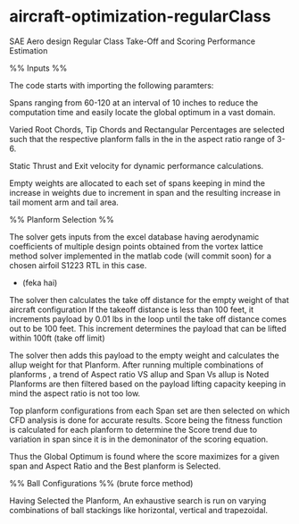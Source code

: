 # aircraft-optimization-regularClass
SAE Aero design Regular Class Take-Off and Scoring Performance Estimation

%% Inputs %%

The code starts with importing the following paramters:

Spans ranging from 60-120 at an interval of 10 inches to reduce the computation time and easily locate the
global optimum in a vast domain.

Varied Root Chords, Tip Chords and Rectangular Percentages are selected such that the respective planform falls in the
in the aspect ratio range of 3-6.

Static Thrust and Exit velocity for dynamic performance calculations.

Empty weights are allocated to each set of spans keeping in mind the increase in weights due to increment in
span and the resulting increase in tail moment arm and tail area.



%% Planform Selection %%

The solver gets inputs from the excel database having aerodynamic coefficients of multiple design points obtained from the vortex lattice method solver implemented in the matlab code (will commit soon) for a chosen airfoil S1223 RTL in this case. 
* (feka hai)

The solver then calculates the take off distance for the empty weight of that aircraft configuration
If the takeoff distance is less than 100 feet, it increments payload by 0.01 lbs in the loop until the take 
off distance comes out to be 100 feet. This increment determines the payload that can be lifted within 100ft (take off limit)

The solver then adds this payload to the empty weight and calculates the allup weight for that Planform.
After running multiple combinations of planforms , a trend of Aspect ratio VS allup and Span Vs allup is Noted
Planforms are then filtered based on the payload lifting capacity keeping in mind the aspect ratio is not too low.

Top planform configurations from each Span set are then selected on which CFD analysis is done for accurate results.
Score being the fitness function is calculated for each planform to determine the Score trend due to variation in
span since it is in the demoninator of the scoring equation.

Thus the Global Optimum is found where the score maximizes for a given span and Aspect Ratio and the Best planform
is Selected.


%% Ball Configurations %% (brute force method)

Having Selected the Planform, An exhaustive search is run on varying combinations of ball stackings like horizontal, vertical and trapezoidal.

